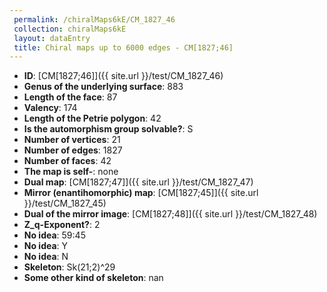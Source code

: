 ```yaml
--- 
 permalink: /chiralMaps6kE/CM_1827_46 
 collection: chiralMaps6kE
 layout: dataEntry
 title: Chiral maps up to 6000 edges - CM[1827;46]
---
```


- **ID**: [CM[1827;46]]({{ site.url }}/test/CM_1827_46)
- **Genus of the underlying surface**: 883
- **Length of the face**: 87
- **Valency**: 174
- **Length of the Petrie polygon**: 42
- **Is the automorphism group solvable?**: S
- **Number of vertices**: 21
- **Number of edges**: 1827
- **Number of faces**: 42
- **The map is self-**: none
- **Dual map**: [CM[1827;47]]({{ site.url }}/test/CM_1827_47)
- **Mirror (enantihomorphic) map**: [CM[1827;45]]({{ site.url }}/test/CM_1827_45)
- **Dual of the mirror image**: [CM[1827;48]]({{ site.url }}/test/CM_1827_48)
- **Z_q-Exponent?**: 2
- **No idea**:  59:45
- **No idea**: Y
- **No idea**: N
- **Skeleton**: Sk(21;2)^29
- **Some other kind of skeleton**: nan
